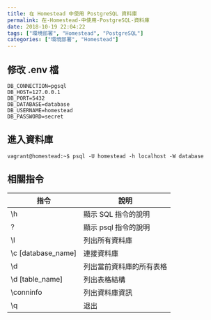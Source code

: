 ```yaml
---
title: 在 Homestead 中使用 PostgreSQL 資料庫
permalink: 在-Homestead-中使用-PostgreSQL-資料庫
date: 2018-10-19 22:04:22
tags: ["環境部署", "Homestead", "PostgreSQL"]
categories: ["環境部署", "Homestead"]
---
```


## 修改 .env 檔
```
DB_CONNECTION=pgsql
DB_HOST=127.0.0.1
DB_PORT=5432
DB_DATABASE=database
DB_USERNAME=homestead
DB_PASSWORD=secret
```

## 進入資料庫
```
vagrant@homestead:~$ psql -U homestead -h localhost -W database
```

## 相關指令

指令 | 說明
--- | ---
\h | 顯示 SQL 指令的說明
\? | 顯示 psql 指令的說明
\l | 列出所有資料庫
\c [database_name] | 連接資料庫
\d | 列出當前資料庫的所有表格
\d [table_name] | 列出表格結構
\conninfo | 列出資料庫資訊
\q | 退出